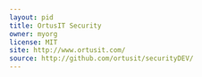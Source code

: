 ```yaml
---
layout: pid
title: OrtusIT Security
owner: myorg
license: MIT
site: http://www.ortusit.com/
source: http://github.com/ortusit/securityDEV/
---
```

